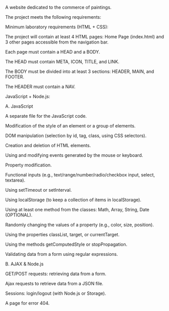 A website dedicated to the commerce of paintings.

The project meets the following requirements:

Minimum laboratory requirements (HTML + CSS):

The project will contain at least 4 HTML pages: Home Page (index.html) and 3 other pages accessible from the navigation bar.

Each page must contain a HEAD and a BODY.

The HEAD must contain META, ICON, TITLE, and LINK.

The BODY must be divided into at least 3 sections: HEADER, MAIN, and FOOTER.

The HEADER must contain a NAV.


JavaScript + Node.js:

A. JavaScript

A separate file for the JavaScript code.

Modification of the style of an element or a group of elements.

DOM manipulation (selection by id, tag, class, using CSS selectors).

Creation and deletion of HTML elements.

Using and modifying events generated by the mouse or keyboard.

Property modification.

Functional inputs (e.g., text/range/number/radio/checkbox input, select, textarea).

Using setTimeout or setInterval.

Using localStorage (to keep a collection of items in localStorage).

Using at least one method from the classes: Math, Array, String, Date (OPTIONAL).

Randomly changing the values of a property (e.g., color, size, position).

Using the properties classList, target, or currentTarget.

Using the methods getComputedStyle or stopPropagation.

Validating data from a form using regular expressions.


B. AJAX & Node.js

GET/POST requests: retrieving data from a form.

Ajax requests to retrieve data from a JSON file.

Sessions: login/logout (with Node.js or Storage).

A page for error 404.

